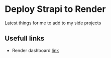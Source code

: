 # Deploy Strapi to Render

Latest things for me to add to my side projects

## Usefull links

* Render dashboard [link](https://dashboard.render.com/)
